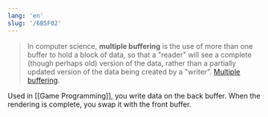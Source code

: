 ```yaml
---
lang: 'en'
slug: '/6B5F02'
---
```


> In computer science, **multiple buffering** is the use of more than one buffer to hold a block of data, so that a "reader" will see a complete (though perhaps old) version of the data, rather than a partially updated version of the data being created by a "writer". [Multiple buffering](https://en.wikipedia.org/wiki/Multiple_buffering).

Used in [[Game Programming]], you write data on the back buffer.
When the rendering is complete, you swap it with the front buffer.
